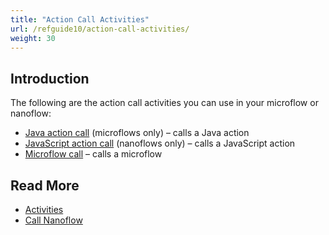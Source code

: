 ```yaml
---
title: "Action Call Activities"
url: /refguide10/action-call-activities/
weight: 30
---
```


## Introduction

The following are the action call activities you can use in your microflow or nanoflow:

* [Java action call](/refguide10/java-action-call/) (microflows only) – calls a Java action
* [JavaScript action call](/refguide10/javascript-action-call/) (nanoflows only) – calls a JavaScript action
* [Microflow call](/refguide10/microflow-call/) – calls a microflow

## Read More

* [Activities](/refguide10/activities/)
* [Call Nanoflow](/refguide10/nanoflow-call/)
